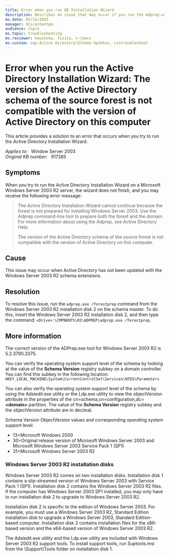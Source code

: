 ```yaml
---
title: Error when you run AD Installation Wizard
description: Describes an issue that may occur if you run the Adprep.exe command-line tool from the wrong Windows Server 2003 installation CD.
ms.date: 01/15/2025
manager: dcscontentpm
audience: itpro
ms.topic: troubleshooting
ms.reviewer: kaushika, fszita, v-jomcc
ms.custom: sap:Active Directory\Schema Updates, csstroubleshoot
---
```

# Error when you run the Active Directory Installation Wizard: The version of the Active Directory schema of the source forest is not compatible with the version of Active Directory on this computer

This article provides a solution to an error that occurs when you try to run the Active Directory Installation Wizard.

_Applies to:_ &nbsp; Window Server 2003  
_Original KB number:_ &nbsp; 917385

## Symptoms

When you try to run the Active Directory Installation Wizard on a Microsoft Windows Server 2003 R2 server, the wizard does not finish, and you may receive the following error message:

> The Active Directory Installation Wizard cannot continue because the forest is not prepared for installing Windows Server 2003. Use the Adprep command-line tool to prepare both the forest and the domain. For more information about using the Adprep, see Active Directory Help.
>
> The version of the Active Directory schema of the source forest is not compatible with the version of Active Directory on this computer.

## Cause

This issue may occur when Active Directory has not been updated with the Windows Server 2003 R2 schema extensions.

## Resolution

To resolve this issue, run the `adprep.exe /forestprep` command from the Windows Server 2003 R2 installation disk 2 on the schema master. To do this, insert the Windows Server 2003 R2 installation disk 2, and then type the command: `<Drive>:\CMPNENTS\R2\ADPREP\adprep.exe /forestprep`.

## More information

The correct version of the ADPrep.exe tool for Windows Server 2003 R2 is 5.2.3790.2075.

You can verify the operating system support level of the schema by looking at the value of the **Schema Version** registry subkey on a domain controller. You can find this subkey in the following location:  
`HKEY_LOCAL_MACHINE\System\CurrentControlSet\Services\NTDS\Parameters`

You can also verify the operating system support level of the schema by using the Adsiedit.exe utility or the Ldp.exe utility to view the objectVersion attribute in the properties of the cn=schema,cn=configuration,dc= **\<domain>** partition. The value of the **Schema Version** registry subkey and the objectVersion attribute are in decimal.

Schema Version ObjectVersion values and corresponding operating system support level:

- 13=Microsoft Windows 2000
- 30=Original release version of Microsoft Windows Server 2003 and Microsoft Windows Server 2003 Service Pack 1 (SP1)
- 31=Microsoft Windows Server 2003 R2

### Windows Server 2003 R2 installation disks

Windows Server 2003 R2 comes on two installation disks. Installation disk 1 contains a slip-streamed version of Windows Server 2003 with Service Pack 1 (SP1). Installation disk 2 contains the Windows Server 2003 R2 files. If the computer has Windows Server 2003 SP1 installed, you may only have to run installation disk 2 to upgrade to Windows Server 2003 R2.

Installation disk 2 is specific to the edition of Windows Server 2003. For example, you must use a Windows Server 2003 R2, Standard Edition installation disk to upgrade a Windows Server 2003, Standard Edition-based computer. Installation disk 2 contains installation files for the x86-based version and the x64-based version of Windows Server 2003 R2.

The Adsiedit.exe utility and the Ldp.exe utility are included with Windows Server 2003 R2 support tools. To install support tools, run Suptools.msi from the \Support\Tools folder on installation disk 1.

